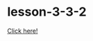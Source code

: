 # lesson-3-3-2
<a href="https://usernamelev.github.io/lesson-3-3-2/" target="_blank">Click here!</a>
